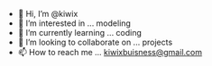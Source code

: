 - 👋 Hi, I’m @kiwix
- 👀 I’m interested in ... modeling
- 🌱 I’m currently learning ... coding
- 💞️ I’m looking to collaborate on ... projects
- 📫 How to reach me ... kiwixbuisness@gmail.com

<!---
fokqz/fokqz is a ✨ special ✨ repository because its `README.md` (this file) appears on your GitHub profile.
You can click the Preview link to take a look at your changes.
--->

